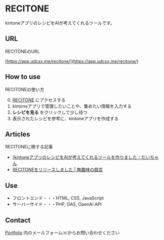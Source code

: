 # RECITONE

kintoneアプリのレシピをAIが考えてくれるツールです。

## URL

RECITONEのURL

[https://app.udcxx.me/recitone/](https://app.udcxx.me/recitone/)

## How to use

RECITONEの使い方

0. [RECITONE](https://app.udcxx.me/recitone/) にアクセスする
0. kintoneアプリで管理したいことや、集めたい情報を入力する
0. **レシピを見る** をクリックして少し待つ
0. 表示されたレシピを参考に、kintoneアプリを作成する

## Articles

RECITONEに関する記事

* [[kintoneアプリのレシピをAIが考えてくれるツールを作りました｜だいちゃん](https://note.com/udcxx/n/nbc92c0ffae5c)
* [RECITONEをリリースしました | 無趣味の戯言](https://blog.udcxx.me/article/230825/recitone/)

## Use

* フロントエンド・・・HTML, CSS, JavaScript
* サーバーサイド・・・PHP, GAS, OpenAI API

## Contact

[Portfolio](https://udcxx.me/) 内のメールフォーム✉️からお問い合わせください